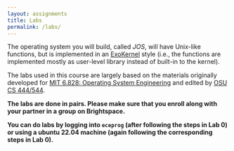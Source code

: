 ```yaml
---
layout: assignments
title: Labs
permalink: /labs/
---
```

The operating system you will build, called *JOS*, will have Unix-like
functions, but is implemented in an [ExoKernel](static_files/read/exokernel:sosp95.pdf) style (i.e., the
functions are implemented mostly as user-level library instead of
built-in to the kernel).

The labs used in this course are largely based on the materials originally
developed for [MIT 6.828: Operating System Engineering](https://pdos.csail.mit.edu/6.828/2014/index.html)
and edited by [OSU CS 444/544](https://os2.unexploitable.systems/index.html).

**The labs are done in pairs. Please make sure that you enroll along with your partner in a group on Brightspace.**

**You can do labs by logging into `eceprog` (after following the steps in Lab 0) or using a ubuntu 22.04 machine (again following the corresponding steps in Lab 0).**

